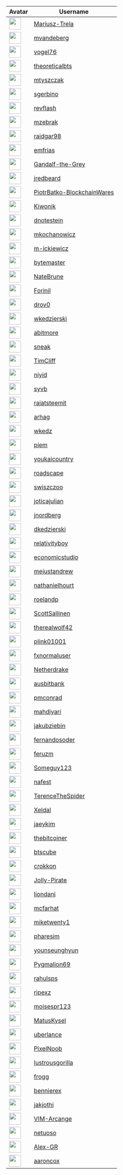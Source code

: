 <!-- CONTRIBUTORS START -->
| Avatar | Username |
|--------|----------|
| <img src="https://avatars.githubusercontent.com/u/47446615?v=4" width="32"/> | [Mariusz-Trela](https://github.com/Mariusz-Trela) |
| <img src="https://avatars.githubusercontent.com/u/15834128?v=4" width="32"/> | [mvandeberg](https://github.com/mvandeberg) |
| <img src="https://avatars.githubusercontent.com/u/6086581?v=4" width="32"/> | [vogel76](https://github.com/vogel76) |
| <img src="https://avatars.githubusercontent.com/u/10215982?v=4" width="32"/> | [theoreticalbts](https://github.com/theoreticalbts) |
| <img src="https://avatars.githubusercontent.com/u/47424648?v=4" width="32"/> | [mtyszczak](https://github.com/mtyszczak) |
| <img src="https://avatars.githubusercontent.com/u/778036?v=4" width="32"/> | [sgerbino](https://github.com/sgerbino) |
| <img src="https://avatars.githubusercontent.com/u/18016831?v=4" width="32"/> | [revflash](https://github.com/revflash) |
| <img src="https://avatars.githubusercontent.com/u/73518558?v=4" width="32"/> | [mzebrak](https://github.com/mzebrak) |
| <img src="https://avatars.githubusercontent.com/u/47774475?v=4" width="32"/> | [raidgar98](https://github.com/raidgar98) |
| <img src="https://avatars.githubusercontent.com/u/6821518?v=4" width="32"/> | [emfrias](https://github.com/emfrias) |
| <img src="https://avatars.githubusercontent.com/u/6341057?v=4" width="32"/> | [Gandalf-the-Grey](https://github.com/Gandalf-the-Grey) |
| <img src="https://avatars.githubusercontent.com/u/23157604?v=4" width="32"/> | [jredbeard](https://github.com/jredbeard) |
| <img src="https://avatars.githubusercontent.com/u/89073252?v=4" width="32"/> | [PiotrBatko-BlockchainWares](https://github.com/PiotrBatko-BlockchainWares) |
| <img src="https://avatars.githubusercontent.com/u/30624352?v=4" width="32"/> | [Kiwonik](https://github.com/Kiwonik) |
| <img src="https://avatars.githubusercontent.com/u/5102968?v=4" width="32"/> | [dnotestein](https://github.com/dnotestein) |
| <img src="https://avatars.githubusercontent.com/u/30365588?v=4" width="32"/> | [mkochanowicz](https://github.com/mkochanowicz) |
| <img src="https://avatars.githubusercontent.com/u/127381129?v=4" width="32"/> | [m-ickiewicz](https://github.com/m-ickiewicz) |
| <img src="https://avatars.githubusercontent.com/u/347290?v=4" width="32"/> | [bytemaster](https://github.com/bytemaster) |
| <img src="https://avatars.githubusercontent.com/u/5235087?v=4" width="32"/> | [NateBrune](https://github.com/NateBrune) |
| <img src="https://avatars.githubusercontent.com/u/22886482?v=4" width="32"/> | [Forinil](https://github.com/Forinil) |
| <img src="https://avatars.githubusercontent.com/u/22356916?v=4" width="32"/> | [drov0](https://github.com/drov0) |
| <img src="https://avatars.githubusercontent.com/u/42038027?v=4" width="32"/> | [wkedzierski](https://github.com/wkedzierski) |
| <img src="https://avatars.githubusercontent.com/u/9946777?v=4" width="32"/> | [abitmore](https://github.com/abitmore) |
| <img src="https://avatars.githubusercontent.com/u/408977?v=4" width="32"/> | [sneak](https://github.com/sneak) |
| <img src="https://avatars.githubusercontent.com/u/20735105?v=4" width="32"/> | [TimCliff](https://github.com/TimCliff) |
| <img src="https://avatars.githubusercontent.com/u/20237127?v=4" width="32"/> | [niyid](https://github.com/niyid) |
| <img src="https://avatars.githubusercontent.com/u/10530973?v=4" width="32"/> | [syvb](https://github.com/syvb) |
| <img src="https://avatars.githubusercontent.com/u/41020259?v=4" width="32"/> | [rajatsteemit](https://github.com/rajatsteemit) |
| <img src="https://avatars.githubusercontent.com/u/8333406?v=4" width="32"/> | [arhag](https://github.com/arhag) |
| <img src="https://avatars.githubusercontent.com/u/19613773?v=4" width="32"/> | [wkedz](https://github.com/wkedz) |
| <img src="https://avatars.githubusercontent.com/u/142960?v=4" width="32"/> | [piem](https://github.com/piem) |
| <img src="https://avatars.githubusercontent.com/u/838544?v=4" width="32"/> | [youkaicountry](https://github.com/youkaicountry) |
| <img src="https://avatars.githubusercontent.com/u/5168676?v=4" width="32"/> | [roadscape](https://github.com/roadscape) |
| <img src="https://avatars.githubusercontent.com/u/90421476?v=4" width="32"/> | [swiszczoo](https://github.com/swiszczoo) |
| <img src="https://avatars.githubusercontent.com/u/25859602?v=4" width="32"/> | [joticajulian](https://github.com/joticajulian) |
| <img src="https://avatars.githubusercontent.com/u/95886?v=4" width="32"/> | [jnordberg](https://github.com/jnordberg) |
| <img src="https://avatars.githubusercontent.com/u/47428068?v=4" width="32"/> | [dkedzierski](https://github.com/dkedzierski) |
| <img src="https://avatars.githubusercontent.com/u/599528?v=4" width="32"/> | [relativityboy](https://github.com/relativityboy) |
| <img src="https://avatars.githubusercontent.com/u/38183982?v=4" width="32"/> | [economicstudio](https://github.com/economicstudio) |
| <img src="https://avatars.githubusercontent.com/u/36562241?v=4" width="32"/> | [mejustandrew](https://github.com/mejustandrew) |
| <img src="https://avatars.githubusercontent.com/u/271977?v=4" width="32"/> | [nathanielhourt](https://github.com/nathanielhourt) |
| <img src="https://avatars.githubusercontent.com/u/248064?v=4" width="32"/> | [roelandp](https://github.com/roelandp) |
| <img src="https://avatars.githubusercontent.com/u/5825912?v=4" width="32"/> | [ScottSallinen](https://github.com/ScottSallinen) |
| <img src="https://avatars.githubusercontent.com/u/31614097?v=4" width="32"/> | [therealwolf42](https://github.com/therealwolf42) |
| <img src="https://avatars.githubusercontent.com/u/31787860?v=4" width="32"/> | [plink01001](https://github.com/plink01001) |
| <img src="https://avatars.githubusercontent.com/u/21128915?v=4" width="32"/> | [fxnormaluser](https://github.com/fxnormaluser) |
| <img src="https://avatars.githubusercontent.com/u/3516903?v=4" width="32"/> | [Netherdrake](https://github.com/Netherdrake) |
| <img src="https://avatars.githubusercontent.com/u/1692203?v=4" width="32"/> | [ausbitbank](https://github.com/ausbitbank) |
| <img src="https://avatars.githubusercontent.com/u/6449255?v=4" width="32"/> | [pmconrad](https://github.com/pmconrad) |
| <img src="https://avatars.githubusercontent.com/u/16903082?v=4" width="32"/> | [mahdiyari](https://github.com/mahdiyari) |
| <img src="https://avatars.githubusercontent.com/u/116113682?v=4" width="32"/> | [jakubziebin](https://github.com/jakubziebin) |
| <img src="https://avatars.githubusercontent.com/u/22105142?v=4" width="32"/> | [fernandosoder](https://github.com/fernandosoder) |
| <img src="https://avatars.githubusercontent.com/u/3015990?v=4" width="32"/> | [feruzm](https://github.com/feruzm) |
| <img src="https://avatars.githubusercontent.com/u/1267260?v=4" width="32"/> | [Someguy123](https://github.com/Someguy123) |
| <img src="https://avatars.githubusercontent.com/u/1168323?v=4" width="32"/> | [nafest](https://github.com/nafest) |
| <img src="https://avatars.githubusercontent.com/u/101527190?v=4" width="32"/> | [TerenceTheSpider](https://github.com/TerenceTheSpider) |
| <img src="https://avatars.githubusercontent.com/u/6191504?v=4" width="32"/> | [Xeldal](https://github.com/Xeldal) |
| <img src="https://avatars.githubusercontent.com/u/11039081?v=4" width="32"/> | [jaeykim](https://github.com/jaeykim) |
| <img src="https://avatars.githubusercontent.com/u/22267287?v=4" width="32"/> | [thebitcoiner](https://github.com/thebitcoiner) |
| <img src="https://avatars.githubusercontent.com/u/16554227?v=4" width="32"/> | [btscube](https://github.com/btscube) |
| <img src="https://avatars.githubusercontent.com/u/33018033?v=4" width="32"/> | [crokkon](https://github.com/crokkon) |
| <img src="https://avatars.githubusercontent.com/u/4613678?v=4" width="32"/> | [Jolly-Pirate](https://github.com/Jolly-Pirate) |
| <img src="https://avatars.githubusercontent.com/u/6908400?v=4" width="32"/> | [liondani](https://github.com/liondani) |
| <img src="https://avatars.githubusercontent.com/u/16103020?v=4" width="32"/> | [mcfarhat](https://github.com/mcfarhat) |
| <img src="https://avatars.githubusercontent.com/u/7761473?v=4" width="32"/> | [miketwenty1](https://github.com/miketwenty1) |
| <img src="https://avatars.githubusercontent.com/u/7117707?v=4" width="32"/> | [pharesim](https://github.com/pharesim) |
| <img src="https://avatars.githubusercontent.com/u/8231268?v=4" width="32"/> | [younseunghyun](https://github.com/younseunghyun) |
| <img src="https://avatars.githubusercontent.com/u/6958566?v=4" width="32"/> | [Pygmalion69](https://github.com/Pygmalion69) |
| <img src="https://avatars.githubusercontent.com/u/20718757?v=4" width="32"/> | [rahulsps](https://github.com/rahulsps) |
| <img src="https://avatars.githubusercontent.com/u/1633829?v=4" width="32"/> | [ripexz](https://github.com/ripexz) |
| <img src="https://avatars.githubusercontent.com/u/16326634?v=4" width="32"/> | [moisespr123](https://github.com/moisespr123) |
| <img src="https://avatars.githubusercontent.com/u/6115866?v=4" width="32"/> | [MatusKysel](https://github.com/MatusKysel) |
| <img src="https://avatars.githubusercontent.com/u/3442603?v=4" width="32"/> | [uberlance](https://github.com/uberlance) |
| <img src="https://avatars.githubusercontent.com/u/16233552?v=4" width="32"/> | [PixelNoob](https://github.com/PixelNoob) |
| <img src="https://avatars.githubusercontent.com/u/8507140?v=4" width="32"/> | [lustrousgorilla](https://github.com/lustrousgorilla) |
| <img src="https://avatars.githubusercontent.com/u/5204169?v=4" width="32"/> | [frogg](https://github.com/frogg) |
| <img src="https://avatars.githubusercontent.com/u/6532813?v=4" width="32"/> | [bennierex](https://github.com/bennierex) |
| <img src="https://avatars.githubusercontent.com/u/2713170?v=4" width="32"/> | [jakjothi](https://github.com/jakjothi) |
| <img src="https://avatars.githubusercontent.com/u/21260036?v=4" width="32"/> | [VIM-Arcange](https://github.com/VIM-Arcange) |
| <img src="https://avatars.githubusercontent.com/u/7006965?v=4" width="32"/> | [netuoso](https://github.com/netuoso) |
| <img src="https://avatars.githubusercontent.com/u/22716571?v=4" width="32"/> | [Alex-GR](https://github.com/Alex-GR) |
| <img src="https://avatars.githubusercontent.com/u/677686?v=4" width="32"/> | [aaroncox](https://github.com/aaroncox) |
<!-- CONTRIBUTORS END -->














